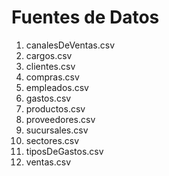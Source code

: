 # Fuentes de Datos
1. canalesDeVentas.csv
1. cargos.csv
1. clientes.csv
1. compras.csv
1. empleados.csv
1. gastos.csv
1. productos.csv
1. proveedores.csv
1. sucursales.csv
1. sectores.csv
1. tiposDeGastos.csv
1. ventas.csv